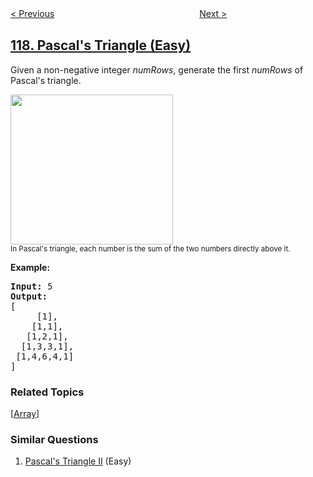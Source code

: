<!--|This file generated by command(leetcode description); DO NOT EDIT.    |-->
<!--+----------------------------------------------------------------------+-->
<!--|@author    openset <openset.wang@gmail.com>                           |-->
<!--|@link      https://github.com/openset                                 |-->
<!--|@home      https://github.com/openset/leetcode                        |-->
<!--+----------------------------------------------------------------------+-->

[< Previous](https://github.com/openset/leetcode/tree/master/problems/populating-next-right-pointers-in-each-node-ii "Populating Next Right Pointers in Each Node II")
　　　　　　　　　　　　　　　　
[Next >](https://github.com/openset/leetcode/tree/master/problems/pascals-triangle-ii "Pascal's Triangle II")

## [118. Pascal's Triangle (Easy)](https://leetcode.com/problems/pascals-triangle "杨辉三角")

<p>Given a non-negative integer&nbsp;<em>numRows</em>, generate the first <em>numRows</em> of Pascal&#39;s triangle.</p>

<p><img alt="" src="https://upload.wikimedia.org/wikipedia/commons/0/0d/PascalTriangleAnimated2.gif" style="height:240px; width:260px" /><br />
<small>In Pascal&#39;s triangle, each number is the sum of the two numbers directly above it.</small></p>

<p><strong>Example:</strong></p>

<pre>
<strong>Input:</strong> 5
<strong>Output:</strong>
[
     [1],
    [1,1],
   [1,2,1],
  [1,3,3,1],
 [1,4,6,4,1]
]
</pre>

### Related Topics
  [[Array](https://github.com/openset/leetcode/tree/master/tag/array/README.md)]

### Similar Questions
  1. [Pascal's Triangle II](https://github.com/openset/leetcode/tree/master/problems/pascals-triangle-ii) (Easy)
